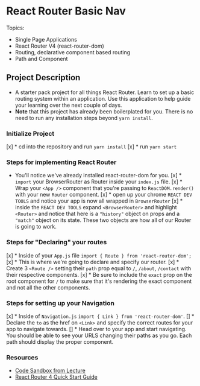 # React Router Basic Nav


Topics:

* Single Page Applications
* React Router V4 (react-router-dom)
* Routing, declarative component based routing
* Path and Component

## Project Description

* A starter pack project for all things React Router. Learn to set up a basic routing system within an application. Use this application to help guide your learning over the next couple of days.
* **Note** that this project has already been boilerplated for you. There is no need to run any installation steps beyond `yarn install`.

### Initialize Project

[x] * cd into the repository and run `yarn install`
[x] * run `yarn start`

### Steps for implementing React Router

* You'll notice we've already installed react-router-dom for you.
[x] * `import` your BrowserRouter as Router inside your `index.js` file.
[x] * Wrap your `<App />` component that you're passing to `ReactDOM.render()` with your new `Router` component.
[x] * open up your chrome `REACT DEV TOOLS` and notice your app is now all wrapped in `BrowserRouter`
[x] * inside the `REACT DEV TOOLS` expand `<BrowserRouter>` and highlight `<Router>` and notice that here is a `"history"` object on props and a `"match"` object on its state. These two objects are how all of our Router is going to work. 

### Steps for "Declaring" your routes

[x] * Inside of your `App.js` file `import { Route } from 'react-router-dom';`
[x] * This is where we're going to declare and specify our router.
[x] * Create 3 `<Route />` setting their `path` prop equal to `/`, `/about`, `/contact` with their respective components.
[x] * Be sure to include the `exact` prop on the root component for `/` to make sure that it's rendering the exact component and not all the other components.

### Steps for setting up your Navigation

[x] * Inside of `Navigation.js` `import { Link } from 'react-router-dom'`.
[] * Declare the `to` as the href on `<Link>` and specify the correct routes for your app to navigate towards.
[] * Head over to your app and start navigating. You should be able to see your URLS changing their paths as you go. Each path should display the proper component. 

### Resources

* [Code Sandbox from Lecture](https://codesandbox.io/s/n58oqgwmP)
* [React Router 4 Quick Start Guide](https://reacttraining.com/react-router/web/guides/quick-start)
